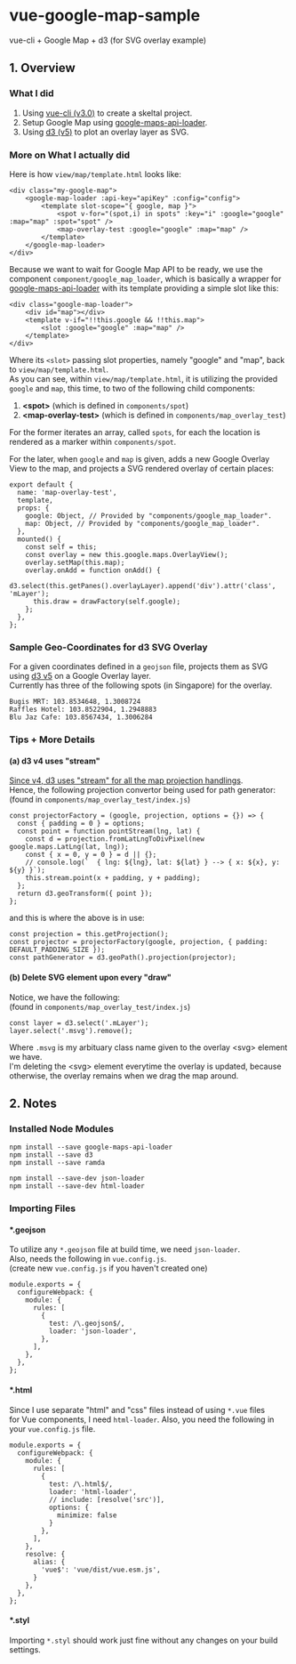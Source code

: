 # vue-google-map-sample

vue-cli + Google Map + d3 (for SVG overlay example)

## 1. Overview

### What I did

1. Using [vue-cli (v3.0)](https://github.com/vuejs/vue-cli) to create a skeltal project.
2. Setup Google Map using [google-maps-api-loader](https://github.com/laurencedorman/google-maps-api-loader).
3. Using [d3 (v5)](https://d3js.org/) to plot an overlay layer as SVG.

### More on What I actually did

Here is how `view/map/template.html` looks like:

```
<div class="my-google-map">
    <google-map-loader :api-key="apiKey" :config="config">
        <template slot-scope="{ google, map }">
            <spot v-for="(spot,i) in spots" :key="i" :google="google" :map="map" :spot="spot" />
            <map-overlay-test :google="google" :map="map" />
        </template>
    </google-map-loader>
</div>
```

Because we want to wait for Google Map API to be ready,
we use the component `component/google_map_loader`,
which is basically a wrapper for [google-maps-api-loader](https://github.com/laurencedorman/google-maps-api-loader)
with its template providing a simple slot like this:

```
<div class="google-map-loader">
    <div id="map"></div>
    <template v-if="!!this.google && !!this.map">
        <slot :google="google" :map="map" />
    </template>
</div>
```

Where its `<slot>` passing slot properties, namely "google" and "map",
back to `view/map/template.html`.  
As you can see, within `view/map/template.html`,
it is utilizing the provided `google` and `map`,
this time, to two of the following child components:

1. **&lt;spot&gt;** (which is defined in `components/spot`)
2. **&lt;map-overlay-test&gt;** (which is defined in `components/map_overlay_test`)

For the former iterates an array, called `spots`,
for each the location is rendered as a marker within `components/spot`.

For the later, when `google` and `map` is given,
adds a new Google Overlay View to the map,
and projects a SVG rendered overlay of certain places:

```
export default {
  name: 'map-overlay-test',
  template,
  props: {
    google: Object, // Provided by "components/google_map_loader".
    map: Object, // Provided by "components/google_map_loader".
  },
  mounted() {
    const self = this;
    const overlay = new this.google.maps.OverlayView();
    overlay.setMap(this.map);
    overlay.onAdd = function onAdd() {
      d3.select(this.getPanes().overlayLayer).append('div').attr('class', 'mLayer');
      this.draw = drawFactory(self.google);
    };
  },
};
```

### Sample Geo-Coordinates for d3 SVG Overlay

For a given coordinates defined in a `geojson` file,
projects them as SVG using [d3 v5](https://d3js.org/) on a Google Overlay layer.  
Currently has three of the following spots (in Singapore) for the overlay.

```
Bugis MRT: 103.8534648, 1.3008724
Raffles Hotel: 103.8522904, 1.2948883
Blu Jaz Cafe: 103.8567434, 1.3006284
```

### Tips + More Details

#### (a) d3 v4 uses "stream"

[Since v4, d3 uses "stream" for all the map projection handlings](https://github.com/d3/d3-geo#streams).  
Hence, the following projection convertor being used for path generator:  
(found in `components/map_overlay_test/index.js`)

```
const projectorFactory = (google, projection, options = {}) => {
  const { padding = 0 } = options;
  const point = function pointStream(lng, lat) {
    const d = projection.fromLatLngToDivPixel(new google.maps.LatLng(lat, lng));
    const { x = 0, y = 0 } = d || {};
    // console.log(`  { lng: ${lng}, lat: ${lat} } --> { x: ${x}, y: ${y} }`);
    this.stream.point(x + padding, y + padding);
  };
  return d3.geoTransform({ point });
};
```

and this is where the above is in use:

```
const projection = this.getProjection();
const projector = projectorFactory(google, projection, { padding: DEFAULT_PADDING_SIZE });
const pathGenerator = d3.geoPath().projection(projector);
```

#### (b) Delete SVG element upon every "draw"

Notice, we have the following:  
(found in `components/map_overlay_test/index.js`)

```
const layer = d3.select('.mLayer');
layer.select('.msvg').remove();
```

Where `.msvg` is my arbituary class name given to the overlay &lt;svg&gt; element we have.  
I'm deleting the &lt;svg&gt; element everytime the overlay is updated,
because otherwise, the overlay remains when we drag the map around.



## 2. Notes

### Installed Node Modules

```
npm install --save google-maps-api-loader
npm install --save d3
npm install --save ramda

npm install --save-dev json-loader
npm install --save-dev html-loader
```

### Importing Files

#### *.geojson

To utilize any `*.geojson` file at build time, we need `json-loader`.  
Also, needs the following in `vue.config.js`.  
(create new `vue.config.js` if you haven't created one)

```
module.exports = {
  configureWebpack: {
    module: {
      rules: [
        {
          test: /\.geojson$/,
          loader: 'json-loader',
        },
      ],
    },
  },
};
```

#### *.html

Since I use separate "html" and "css" files instead of using `*.vue` files  
for Vue components, I need `html-loader`.
Also, you need the following in your `vue.config.js` file.

```
module.exports = {
  configureWebpack: {
    module: {
      rules: [
        {
          test: /\.html$/,
          loader: 'html-loader',
          // include: [resolve('src')],
          options: {
            minimize: false
          }
        },
      ],
    },
    resolve: {
      alias: {
        'vue$': 'vue/dist/vue.esm.js',
      }
    },
  },
};
```

#### *.styl

Importing `*.styl` should work just fine without any changes on your build settings.


